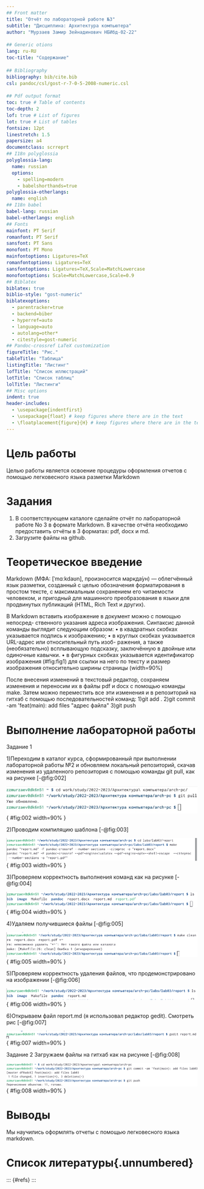 ```yaml
---
## Front matter
title: "Отчёт по лабораторной работе №3"
subtitle: "Дисциплина: Архитектура компьютера"
author: "Мурзаев Замир Зейнадинович НБИбд-02-22"

## Generic otions
lang: ru-RU
toc-title: "Содержание"

## Bibliography
bibliography: bib/cite.bib
csl: pandoc/csl/gost-r-7-0-5-2008-numeric.csl

## Pdf output format
toc: true # Table of contents
toc-depth: 2
lof: true # List of figures
lot: true # List of tables
fontsize: 12pt
linestretch: 1.5
papersize: a4
documentclass: scrreprt
## I18n polyglossia
polyglossia-lang:
  name: russian
  options:
	- spelling=modern
	- babelshorthands=true
polyglossia-otherlangs:
  name: english
## I18n babel
babel-lang: russian
babel-otherlangs: english
## Fonts
mainfont: PT Serif
romanfont: PT Serif
sansfont: PT Sans
monofont: PT Mono
mainfontoptions: Ligatures=TeX
romanfontoptions: Ligatures=TeX
sansfontoptions: Ligatures=TeX,Scale=MatchLowercase
monofontoptions: Scale=MatchLowercase,Scale=0.9
## Biblatex
biblatex: true
biblio-style: "gost-numeric"
biblatexoptions:
  - parentracker=true
  - backend=biber
  - hyperref=auto
  - language=auto
  - autolang=other*
  - citestyle=gost-numeric
## Pandoc-crossref LaTeX customization
figureTitle: "Рис."
tableTitle: "Таблица"
listingTitle: "Листинг"
lofTitle: "Список иллюстраций"
lotTitle: "Список таблиц"
lolTitle: "Листинги"
## Misc options
indent: true
header-includes:
  - \usepackage{indentfirst}
  - \usepackage{float} # keep figures where there are in the text
  - \floatplacement{figure}{H} # keep figures where there are in the text
---
```


# Цель работы

Целью работы является освоение процедуры оформления отчетов с помощью легковесного языка разметки Markdown


# Задания
1. В соответствующем каталоге сделайте отчёт по лабораторной работе No 3
в формате Markdown. В качестве отчёта необходимо предоставить отчёты
в 3 форматах: pdf, docx и md.
2. Загрузите файлы на github.

# Теоретическое введение

Markdown (МФА: [ˈmɑːkdaʊn], произносится маркда́ун) — облегчённый язык разметки, созданный с целью обозначения форматирования в простом тексте, с максимальным сохранением его читаемости человеком, и пригодный для машинного преобразования в языки для продвинутых публикаций (HTML, Rich Text и других). 

В Markdown вставить изображение в документ можно с помощью непосред-
ственного указания адреса изображения. Синтаксис данной команды выглядит
следующим образом:
• в квадратных скобках указывается подпись к изображению;
• в круглых скобках указывается URL-адрес или относительный путь изоб-
ражения, а также (необязательно) всплывающую подсказку, заключённую
в двойные или одиночные кавычки.
• в фигурных скобках указывается идентификатор изображения (#fig:fig1)
для ссылки на него по тексту и размер изображения относительно ширины
страницы (width=90%)

После внесения изменений в текстовый редактор, сохраняем изменения и переносим их в файлы pdf и docx c помощью команды make. Затем можно переместить все эти изменения и в репозиторий на гитхаб с помощью последовательностей команд: 1)git add . 2)git commit -am 'feat(main): add files "адрес файла" 3)git push

# Выполнение лабораторной работы
Задание 1

1)Переходим в каталог курса, сформированный при выполнении лабораторной работы №2 и обновляем локальный репозиторий, скачав изменения из удаленного репозитория с помощью команды git pull, как на рисунке [-@fig:002]

![извлечениe и загрузки содержимого из удаленного репозитория](image/11.png){ #fig:002 width=90% }

2)Проводим компиляцию шаблона [-@fig:003]

![команда make](image/21.png){ #fig:003 width=90% }

3)Проверяем корректность выполнения команд как на рисунке [-@fig:004]

![командa ls](image/31.png){ #fig:004 width=90% }

4)Удаляем получившиеся файлы [-@fig:005]

![команда make clean](image/41.png){ #fig:005 width=90% }

5)Проверяем корректность удаления файлов, что продемонстрировано на изображении [-@fig:006]

![командa ls](image/51.png){ #fig:006 width=90% }

6)Открываем файл report.md (я использовал редактор gedit). Смотреть рис [-@fig:007]

![подключение текстового редактора](image/61.png){ #fig:007 width=90% }

Задание 2
Загружаем файлы на гитхаб как на рисунке [-@fig:008]

![копирование изменений с помощью привычной последовательности команд](image/71.png){ #fig:008 width=90% }

# Выводы

Мы научились оформлять отчеты с помощью легковесного языка markdown.

# Список литературы{.unnumbered}

::: {#refs}
:::
